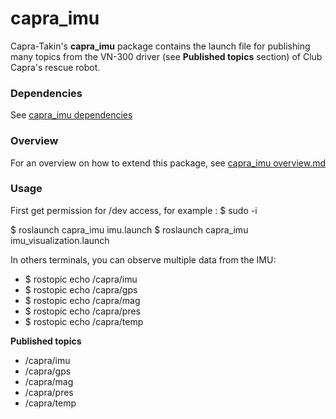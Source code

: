 # capra_imu

 Capra-Takin's **capra_imu** package contains the launch file for publishing many topics from the VN-300 driver (see **Published topics** section) of Club Capra's rescue robot.

### Dependencies

See [capra_imu dependencies](doc/dependencies.md)

### Overview

For an overview on how to extend this package, see [capra_imu overview.md](doc/overview.md)

### Usage

First get permission for /dev access, for example : 
  $ sudo -i

  $ roslaunch capra_imu imu.launch
  $ roslaunch capra_imu imu_visualization.launch

In others terminals, you can observe multiple data from the IMU:
  - $ rostopic echo /capra/imu
  - $ rostopic echo /capra/gps
  - $ rostopic echo /capra/mag
  - $ rostopic echo /capra/pres
  - $ rostopic echo /capra/temp

**Published topics**

  - /capra/imu
  - /capra/gps
  - /capra/mag
  - /capra/pres
  - /capra/temp

